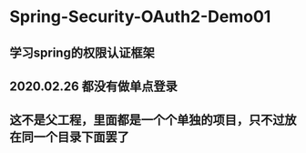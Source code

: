 # Spring-Security-OAuth2-Demo01
## 学习spring的权限认证框架
## 2020.02.26 都没有做单点登录
## 这不是父工程，里面都是一个个单独的项目，只不过放在同一个目录下面罢了
